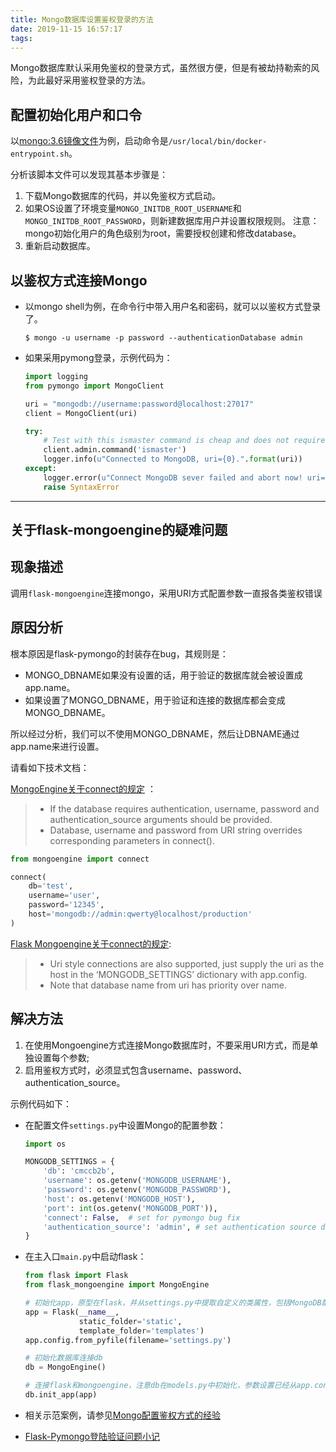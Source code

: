 ```yaml
---
title: Mongo数据库设置鉴权登录的方法
date: 2019-11-15 16:57:17
tags:
---
```


Mongo数据库默认采用免鉴权的登录方式，虽然很方便，但是有被劫持勒索的风险，为此最好采用鉴权登录的方法。 

## 配置初始化用户和口令

以[mongo:3.6镜像文件](https://github.com/docker-library/mongo/tree/master/3.6)为例，启动命令是`/usr/local/bin/docker-entrypoint.sh`。

分析该脚本文件可以发现其基本步骤是：

1. 下载Mongo数据库的代码，并以免鉴权方式启动。
2. 如果OS设置了环境变量`MONGO_INITDB_ROOT_USERNAME`和`MONGO_INITDB_ROOT_PASSWORD`，则新建数据库用户并设置权限规则。 
    注意：mongo初始化用户的角色级别为root，需要授权创建和修改database。
3. 重新启动数据库。 

## 以鉴权方式连接Mongo

- 以mongo shell为例，在命令行中带入用户名和密码，就可以以鉴权方式登录了。

    ``` console
    $ mongo -u username -p password --authenticationDatabase admin
    ```

- 如果采用pymong登录，示例代码为：
  
    ``` python
    import logging
    from pymongo import MongoClient

    uri = "mongodb://username:password@localhost:27017"
    client = MongoClient(uri)

    try:
        # Test with this ismaster command is cheap and does not require auth.
        client.admin.command('ismaster')
        logger.info(u"Connected to MongoDB, uri={0}.".format(uri))
    except:
        logger.error(u"Connect MongoDB sever failed and abort now! uri={0}.".format(uri))
        raise SyntaxError  
    ```

---

## 关于flask-mongoengine的疑难问题

## 现象描述

调用`flask-mongoengine`连接mongo，采用URI方式配置参数一直报各类鉴权错误

## 原因分析

根本原因是flask-pymongo的封装存在bug，其规则是：

- MONGO_DBNAME如果没有设置的话，用于验证的数据库就会被设置成app.name。
- 如果设置了MONGO_DBNAME，用于验证和连接的数据库都会变成MONGO_DBNAME。

所以经过分析，我们可以不使用MONGO_DBNAME，然后让DBNAME通过app.name来进行设置。

请看如下技术文档：

[MongoEngine关于connect的规定](http://docs.mongoengine.org/guide/connecting.html) ：

>- If the database requires authentication, username, password and authentication_source arguments should be provided.
>- Database, username and password from URI string overrides corresponding parameters in connect().

``` python
from mongoengine import connect

connect(
    db='test',
    username='user',
    password='12345',
    host='mongodb://admin:qwerty@localhost/production'
)
```

[Flask Mongoengine关于connect的规定](https://mongoengine-odm.readthedocs.io/guide/connecting.html):  

>- Uri style connections are also supported, just supply the uri as the host in the ‘MONGODB_SETTINGS’ dictionary with app.config.
>- Note that database name from uri has priority over name.

## 解决方法

1. 在使用Mongoengine方式连接Mongo数据库时，不要采用URI方式，而是单独设置每个参数;
2. 启用鉴权方式时，必须显式包含username、password、authentication_source。

示例代码如下：

- 在配置文件`settings.py`中设置Mongo的配置参数：

    ``` python
    import os

    MONGODB_SETTINGS = {
        'db': 'cmccb2b',
        'username': os.getenv('MONGODB_USERNAME'),
        'password': os.getenv('MONGODB_PASSWORD'),
        'host': os.getenv('MONGODB_HOST'),
        'port': int(os.getenv('MONGODB_PORT')),
        'connect': False,  # set for pymongo bug fix
        'authentication_source': 'admin', # set authentication source database， default is MONGODB_NAME
    }
    ```

- 在主入口`main.py`中启动flask：

    ``` python  
    from flask import Flask
    from flask_mongoengine import MongoEngine

    # 初始化app，原型在flask，并从settings.py中提取自定义的类属性，包括MongoDB配置，debug配置等
    app = Flask(__name__,
                static_folder='static',
                template_folder='templates')
    app.config.from_pyfile(filename='settings.py')

    # 初始化数据库连接db
    db = MongoEngine()  

    # 连接flask和mongoengine，注意db在models.py中初始化，参数设置已经从app.config中加载
    db.init_app(app)
    ```

- 相关示范案例，请参见[Mongo配置鉴权方式的经验](https://www.techcoil.com/blog/how-to-enable-authenticated-mongodb-access-for-flask-mongoengine-applications/)
- [Flask-Pymongo登陆验证问题小记](https://nladuo.github.io/2018/10/25/Flask-Pymongo%E7%99%BB%E9%99%86%E9%AA%8C%E8%AF%81%E9%97%AE%E9%A2%98%E5%B0%8F%E8%AE%B0/) 